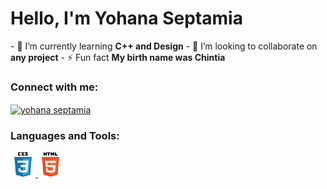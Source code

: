 <h1>Hello, I'm Yohana Septamia</h1>
- 🌱 I’m currently learning <b>C++ and Design</b>
- 👯 I’m looking to collaborate on <b>any project</b>
- ⚡ Fun fact <b>My birth name was Chintia</b>

<h3 align="left">Connect with me:</h3>
<p align="left">
<a href="https://www.linkedin.com/in/yohana-septamia-11909128b" target="blank"><img align="center" src="https://raw.githubusercontent.com/rahuldkjain/github-profile-readme-generator/master/src/images/icons/Social/linked-in-alt.svg" alt="yohana septamia" height="30" width="40" /></a>
</p>

<h3 align="left">Languages and Tools:</h3>
<p align="left"> <a href="https://www.w3schools.com/css/" target="_blank" rel="noreferrer"> <img src="https://raw.githubusercontent.com/devicons/devicon/master/icons/css3/css3-original-wordmark.svg" alt="css3" width="40" height="40"/> </a> <a href="https://www.w3.org/html/" target="_blank" rel="noreferrer"> <img src="https://raw.githubusercontent.com/devicons/devicon/master/icons/html5/html5-original-wordmark.svg" alt="html5" width="40" height="40"/> </a> </p>
